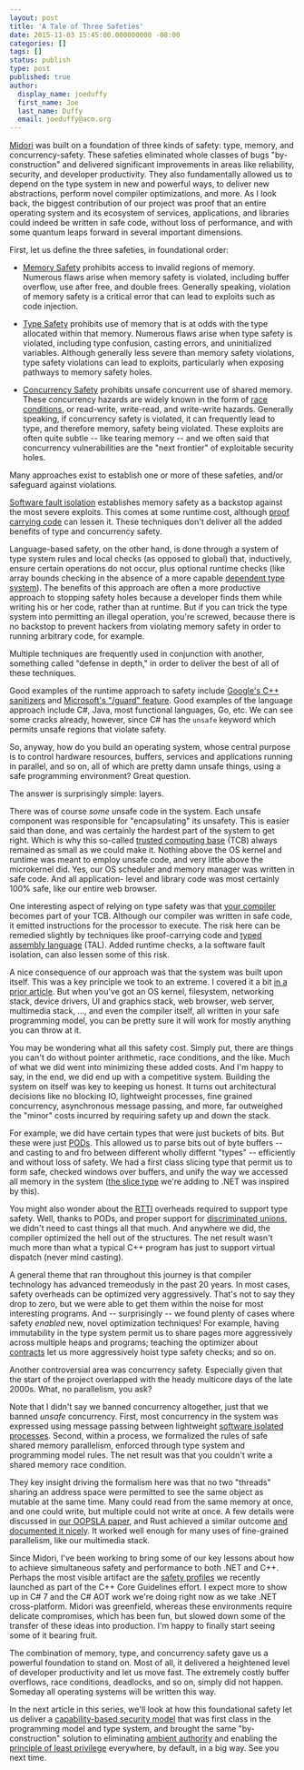 ```yaml
---
layout: post
title: 'A Tale of Three Safeties'
date: 2015-11-03 15:45:00.000000000 -08:00
categories: []
tags: []
status: publish
type: post
published: true
author:
  display_name: joeduffy
  first_name: Joe
  last_name: Duffy
  email: joeduffy@acm.org
---
```

[Midori](/2015/11/03/blogging-about-midori) was built on a foundation of three
kinds of safety: type, memory, and concurrency-safety.  These safeties eliminated
whole classes of bugs "by-construction" and delivered significant improvements in
areas like reliability, security, and developer productivity.  They also fundamentally
allowed us to depend on the type system in new and powerful ways, to deliver new
abstractions, perform novel compiler optimizations, and more.  As I look back,
the biggest contribution of our project was proof that an entire operating
system and its ecosystem of services, applications, and libraries could indeed
be written in safe code, without loss of performance, and with some quantum
leaps forward in several important dimensions.

First, let us define the three safeties, in foundational order:

* [Memory Safety](https://en.wikipedia.org/wiki/Memory_safety) prohibits access
  to invalid regions of memory.  Numerous flaws arise when memory safety is
  violated, including buffer overflow, use after free, and double frees. 
  Generally speaking, violation of memory safety is a critical error that can
  lead to exploits such as code injection.

* [Type Safety](https://en.wikipedia.org/wiki/Type_safety) prohibits use of
  memory that is at odds with the type allocated within that memory.  Numerous
  flaws arise when type safety is violated, including type confusion, casting
  errors, and uninitialized variables.  Although generally less severe than
  memory safety violations, type safety violations can lead to exploits,
  particularly when exposing pathways to memory safety holes.

* [Concurrency Safety](https://en.wikipedia.org/wiki/Thread_safety) prohibits
  unsafe concurrent use of shared memory.  These concurrency hazards are widely
  known in the form of [race conditions](
  https://en.wikipedia.org/wiki/Race_condition), or read-write, write-read, and
  write-write hazards.   Generally speaking, if concurrency safety is violated,
  it can frequently lead to type, and therefore memory, safety being violated.
  These exploits are often quite subtle -- like tearing memory -- and we often
  said that concurrency vulnerabilities are the "next frontier" of exploitable
  security holes.

Many approaches exist to establish one or more of these safeties, and/or
safeguard against violations.

[Software fault isolation](http://www.cs.cmu.edu/~srini/15-829/readings/sfi.pdf)
establishes memory safety as a backstop against the most severe exploits.  This
comes at some runtime cost, although [proof carrying code](
https://en.wikipedia.org/wiki/Proof-carrying_code) can lessen it.  These
techniques don't deliver all the added benefits of type and concurrency safety.

Language-based safety, on the other hand, is done through a system of type
system rules and local checks (as opposed to global) that, inductively, ensure
certain operations do not occur, plus optional runtime checks (like array bounds
checking in the absence of a more capable [dependent type system](
https://en.wikipedia.org/wiki/Dependent_type)).  The benefits of this approach
are often a more productive approach to stopping safety holes because a developer
finds them while writing his or her code, rather than at runtime.  But if you can
trick the type system into permitting an illegal operation, you're screwed,
because there is no backstop to prevent hackers from violating memory safety in
order to running arbitrary code, for example.

Multiple techniques are frequently used in conjunction with another, something
called "defense in depth," in order to deliver the best of all of these
techniques.

Good examples of the runtime approach to safety include [Google's C++ sanitizers](
https://github.com/google/sanitizers) and [Microsoft's "/guard" feature](
http://blogs.msdn.com/b/vcblog/archive/2014/12/08/visual-studio-2015-preview-work-in-progress-security-feature.aspx).
Good examples of the language approach include C#, Java, most functional
languages, Go, etc.  We can see some cracks already, however, since C# has the
`unsafe` keyword which permits unsafe regions that violate safety.

So, anyway, how do you build an operating system, whose central purpose is to
control hardware resources, buffers, services and applications running in
parallel, and so on, all of which are pretty damn unsafe things, using a safe
programming environment?  Great question.

The answer is surprisingly simple: layers.

There was of course _some_ unsafe code in the system.  Each unsafe component was
responsible for "encapsulating" its unsafety.  This is easier said than done,
and was certainly the hardest part of the system to get right.  Which is why
this so-called [trusted computing base](
https://en.wikipedia.org/wiki/Trusted_computing_base) (TCB) always remained as
small as we could make it.  Nothing above the OS kernel and runtime was meant to
employ unsafe code, and very little above the microkernel did.  Yes, our OS
scheduler and memory manager was written in safe code.  And all application-
level and library code was most certainly 100% safe, like our entire web browser.

One interesting aspect of relying on type safety was that [your compiler](
https://en.wikipedia.org/wiki/Bartok_(compiler)) becomes part of your TCB.
Although our compiler was written in safe code, it emitted instructions for the
processor to execute.  The risk here can be remedied slightly by techniques like
proof-carrying code and [typed assembly language](
https://en.wikipedia.org/wiki/Typed_assembly_language) (TAL).  Added runtime
checks, a la software fault isolation, can also lessen some of this risk.

A nice consequence of our approach was that the system was built upon itself.
This was a key principle we took to an extreme.  I covered it a bit [in a prior
article](http://joeduffyblog.com/2014/09/10/software-leadership-7-codevelopment-is-a-powerful-thing/).
But when you've got an OS kernel, filesystem, networking stack, device drivers,
UI and graphics stack, web browser, web server, multimedia stack, ..., and even
the compiler itself, all written in your safe programming model, you can be
pretty sure it will work for mostly anything you can throw at it.

You may be wondering what all this safety cost.  Simply put, there are things
you can't do without pointer arithmetic, race conditions, and the like.  Much of
what we did went into minimizing these added costs.  And I'm happy to say, in the
end, we did end up with a competitive system.  Building the system on itself was
key to keeping us honest.  It turns out architectural decisions like no blocking
IO, lightweight processes, fine grained concurrency, asynchronous message
passing, and more, far outweighed the "minor" costs incurred by requiring safety
up and down the stack.

For example, we did have certain types that were just buckets of bits.  But these
were just [PODs](https://en.wikipedia.org/wiki/Passive_data_structure).  This
allowed us to parse bits out of byte buffers -- and casting to and fro between
different wholly differnt "types" -- efficiently and without loss of safety.
We had a first class slicing type that permit us to form safe, checked windows
over buffers, and unify the way we accessed all memory in the system
([the slice type](https://github.com/joeduffy/slice.net) we're adding to .NET
was inspired by this).

You might also wonder about the [RTTI](
https://en.wikipedia.org/wiki/Run-time_type_information) overheads required to
support type safety.  Well, thanks to PODs, and proper support for [
discriminated unions](https://en.wikipedia.org/wiki/Tagged_union), we didn't
need to cast things all that much.  And anywhere we did, the compiler optimized
the hell out of the structures.  The net result wasn't much more than what a
typical C++ program has just to support virtual dispatch (never mind casting).

A general theme that ran throughout this journey is that compiler technology has
advanced tremeodusly in the past 20 years.  In most cases, safety overheads can
be optimized very aggressively.  That's not to say they drop to zero, but we were
able to get them within the noise for most interesting programs.  And --
surprisingly -- we found plenty of cases where safety _enabled_ new, novel
optimization techniques!  For example, having immutability in the type system
permit us to share pages more aggressively across multiple heaps and programs;
teaching the optimizer about [contracts](
https://en.wikipedia.org/wiki/Design_by_contract) let us more aggressively hoist
type safety checks; and so on.

Another controversial area was concurrency safety.  Especially given that the
start of the project overlapped with the heady multicore days of the late 2000s.
What, no parallelism, you ask?

Note that I didn't say we banned concurrency altogether, just that we banned
_unsafe_ concurrency.  First, most concurrency in the system was expressed using
message passing between lightweight [software isolated processes](
http://research.microsoft.com/apps/pubs/default.aspx?id=71996).  Second, within
a process, we formalized the rules of safe shared memory parallelism, enforced
through type system and programming model rules.  The net result was that you
couldn't write a shared memory race condition.

They key insight driving the formalism here was that no two "threads" sharing an
address space were permitted to see the same object as mutable at the same time.
Many could read from the same memory at once, and one could write, but multiple
could not write at once.  A few details were discussed in [our OOPSLA paper](
http://research.microsoft.com/apps/pubs/default.aspx?id=170528), and Rust
achieved a similar outcome [and documented it nicely](
http://blog.rust-lang.org/2015/04/10/Fearless-Concurrency.html).  It worked well
enough for many uses of fine-grained parallelism, like our multimedia stack.

Since Midori, I've been working to bring some of our key lessons about how to
achieve simultaneous safety and performance to both .NET and C++.  Perhaps the
most visible artifact are the [safety profiles](
https://github.com/isocpp/CppCoreGuidelines/blob/master/CppCoreGuidelines.md#S-profile)
we recently launched as part of the C++ Core Guidelines effort.  I expect more
to show up in C# 7 and the C# AOT work we're doing right now as we take .NET
cross-platform.  Midori was greenfield, whereas these environments require
delicate compromises, which has been fun, but slowed down some of the transfer
of these ideas into production.  I'm happy to finally start seeing some of it
bearing fruit.

The combination of memory, type, and concurrency safety gave us a powerful
foundation to stand on.  Most of all, it delivered a heightened level of
developer productivity and let us move fast.  The extremely costly buffer
overflows, race conditions, deadlocks, and so on, simply did not happen.
Someday all operating systems will be written this way.

In the next article in this series, we'll look at how this foundational safety
let us deliver a [capability-based security model](
https://en.wikipedia.org/wiki/Capability-based_security) that was first class in
the programming model and type system, and brought the same "by-construction"
solution to eliminating [ambient authority](
https://en.wikipedia.org/wiki/Ambient_authority) and enabling the [
principle of least privilege](https://en.wikipedia.org/wiki/Principle_of_least_privilege)
everywhere, by default, in a big way.  See you next time.


